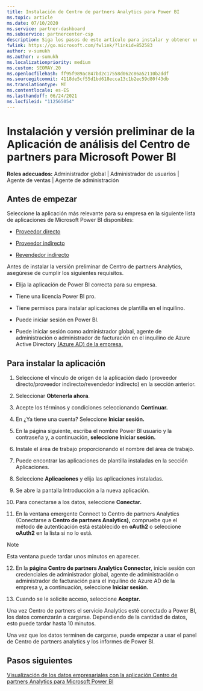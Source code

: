 ```yaml
---
title: Instalación de Centro de partners Analytics para Power BI
ms.topic: article
ms.date: 07/10/2020
ms.service: partner-dashboard
ms.subservice: partnercenter-csp
description: Siga los pasos de este artículo para instalar y obtener una vista previa del Aplicación de análisis del Centro de partners para Power BI (para asociados directos en CSP).
fwlink: https://go.microsoft.com/fwlink/?linkid=852583
author: v-sumukh
ms.author: v-sumukh
ms.localizationpriority: medium
ms.custom: SEOMAY.20
ms.openlocfilehash: ff95f989ac847bd2c17558d062c86a52110b2ddf
ms.sourcegitcommit: 4118de5cf55d1bd618ecca13c1b2ec59d80f43db
ms.translationtype: MT
ms.contentlocale: es-ES
ms.lasthandoff: 06/24/2021
ms.locfileid: "112565054"
---
```

# <a name="install-and-preview-the-partner-center-analytics-app-for-microsoft-power-bi"></a>Instalación y versión preliminar de la Aplicación de análisis del Centro de partners para Microsoft Power BI


**Roles adecuados:** Administrador global | Administrador de usuarios | Agente de ventas | Agente de administración

## <a name="before-you-begin"></a>Antes de empezar

Seleccione la aplicación más relevante para su empresa en la siguiente lista de aplicaciones de Microsoft Power BI disponibles:

- [Proveedor directo](https://appsource.microsoft.com/product/power-bi/partnercenteranalytics.direct_provider_partner_analytics)

- [Proveedor indirecto](https://appsource.microsoft.com/product/power-bi/partnercenteranalytics.indirect_provider_partner_analytics)

- [Revendedor indirecto](https://appsource.microsoft.com/product/power-bi/partnercenteranalytics.indirect_reseller_partner_analytics)

Antes de instalar la versión preliminar de Centro de partners Analytics, asegúrese de cumplir los siguientes requisitos.

- Elija la aplicación de Power BI correcta para su empresa.

- Tiene una licencia Power BI pro.

- Tiene permisos para instalar aplicaciones de plantilla en el inquilino.

- Puede iniciar sesión en Power BI.

- Puede iniciar sesión como administrador global, agente de administración o administrador de facturación en el inquilino de Azure Active Directory [(Azure AD) de la empresa.](azure-active-directory-tenants-and-partner-center.md)

## <a name="to-install-the-app"></a>Para instalar la aplicación

1. Seleccione el vínculo de origen de la aplicación dado (proveedor directo/proveedor indirecto/revendedor indirecto) en la sección anterior.

2. Seleccionar **Obtenerla ahora**. 

3. Acepte los términos y condiciones seleccionando **Continuar.**

4. En ¿Ya tiene una cuenta? Seleccione **Iniciar sesión.**

5. En la página siguiente, escriba el nombre Power BI usuario y la contraseña y, a continuación, **seleccione Iniciar sesión.**

6. Instale el área de trabajo proporcionando el nombre del área de trabajo.

7. Puede encontrar las aplicaciones de plantilla instaladas en la sección Aplicaciones.

8. Seleccione **Aplicaciones** y elija las aplicaciones instaladas.

9. Se abre la pantalla Introducción a la nueva aplicación.

10. Para conectarse a los datos, seleccione **Conectar.**

11. En la ventana emergente Connect to Centro de partners Analytics (Conectarse a **Centro de partners Analytics),** compruebe que el método **de** autenticación está establecido en **oAuth2** o seleccione **oAuth2** en la lista si no lo está. 

> [!NOTE]  
>  Esta ventana puede tardar unos minutos en aparecer.

12. En la **página Centro de partners Analytics Connector,** inicie sesión con credenciales de administrador global, agente de administración o administrador de facturación para el inquilino de Azure AD de la empresa y, a continuación, seleccione **Iniciar sesión.**
 
13. Cuando se le solicite acceso, seleccione **Aceptar.** 

Una vez Centro de partners el servicio Analytics esté conectado a Power BI, los datos comenzarán a cargarse. Dependiendo de la cantidad de datos, esto puede tardar hasta 10 minutos. 

Una vez que los datos terminen de cargarse, puede empezar a usar el panel de Centro de partners analytics y los informes de Power BI.

## <a name="next-steps"></a>Pasos siguientes

[Visualización de los datos empresariales con la aplicación Centro de partners Analytics para Microsoft Power BI](power-bi-app-for-direct-partners-use.md)
